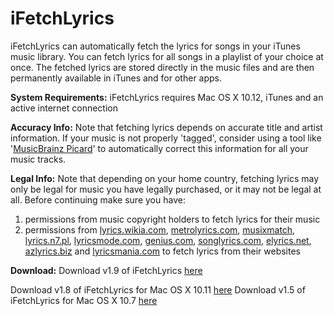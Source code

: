 iFetchLyrics
======

iFetchLyrics can automatically fetch the lyrics for  songs in your iTunes music library. You can fetch lyrics for all songs in a playlist of your choice at once. The fetched lyrics are stored directly in the music files and are then permanently available in iTunes and for other apps.

**System Requirements:** iFetchLyrics requires Mac OS X 10.12, iTunes and an active internet connection
  
**Accuracy Info:** Note that fetching lyrics depends on accurate title and artist information. If your music is not properly 'tagged', consider using a tool like '[MusicBrainz Picard](https://musicbrainz.org/doc/MusicBrainz_Picard)' to automatically correct this information for all your music tracks.

**Legal Info:** Note that depending on your home country, fetching lyrics may only be legal for music you have legally purchased, or it may not be legal at all. Before continuing make sure you have: 

1. permissions from music copyright holders to fetch lyrics for their music
2. permissions from [lyrics.wikia.com](http://lyrics.wikia.com/Lyrics_Wiki),  [metrolyrics.com](http://www.metrolyrics.com), [musixmatch](http://www.musixmatch.com), [lyrics.n7.pl](http://lyrics.n7.pl), [lyricsmode.com](http://lyricsmode.com), [genius.com](http://genius.com), [songlyrics.com](http://songlyrics.com), [elyrics.net](http://elyrics.net), [azlyrics.biz](http://azlyrics.biz) and [lyricsmania.com](http://lyricsmania.com) to fetch lyrics from their websites


**Download:** Download v1.9 of iFetchLyrics [here](https://github.com/MacGarfield/iFetchLyrics/raw/master/BinaryReleases/iFetchLyrics-1.9.zip)

Download v1.8 of iFetchLyrics for Mac OS X 10.11 [here](https://github.com/MacGarfield/iFetchLyrics/raw/master/BinaryReleases/iFetchLyrics-1.8.zip)
Download v1.5 of iFetchLyrics for Mac OS X 10.7 [here](https://github.com/MacGarfield/iFetchLyrics/raw/master/BinaryReleases/iFetchLyrics-1.5.zip)

